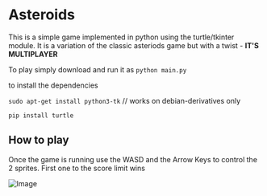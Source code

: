 # Asteroids

This is a simple game implemented in python using the turtle/tkinter module.
It is a variation of the classic asteriods game but with a twist - **IT'S MULTIPLAYER**

To play simply download and run it as 
```python main.py```

to install the dependencies

```sudo apt-get install python3-tk``` // works on debian-derivatives only

```pip install turtle```


## How to play ##

Once the game is running use the WASD and the Arrow Keys to control the 2 sprites.
First one to the score limit wins

![Image](https://github.com/SuvigyaJain1/Asteroids/blob/master/Screenshot%20from%202020-09-08%2011-27-48.png)
